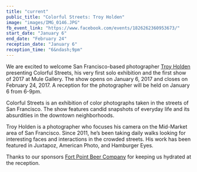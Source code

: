 ```yaml
---
title: "current"
public_title: "Colorful Streets: Troy Holden"
image: "images/IMG_0146.JPG"
fb_event_link: "https://www.facebook.com/events/1826262360953673/"
start_date: "January 6"
end_date: "February 24"
reception_date: "January 6"
reception_time: "6&ndash;9pm"
---
```


We are excited to welcome San Francisco-based photographer [Troy Holden](http://troyholden.com/) presenting Colorful Streets, his very first solo exhibition and the first show of 2017 at Mule Gallery. The show opens on January 6, 2017 and closes on February 24, 2017. A reception for the photographer will be held on January 6 from 6-9pm.


Colorful Streets is an exhibition of color photographs taken in the streets of San Francisco. The show features candid snapshots of everyday life and its absurdities in the downtown neighborhoods. 


Troy Holden is a photographer who focuses his camera on the Mid-Market area of San Francisco. Since 2011, he’s been taking daily walks looking for interesting faces and interactions in the crowded streets. His work has been featured in Juxtapoz, American Photo, and Hamburger Eyes. 

Thanks to our sponsors [Fort Point Beer Company](http://www.fortpointbeer.com/) for keeping us hydrated at the reception.

